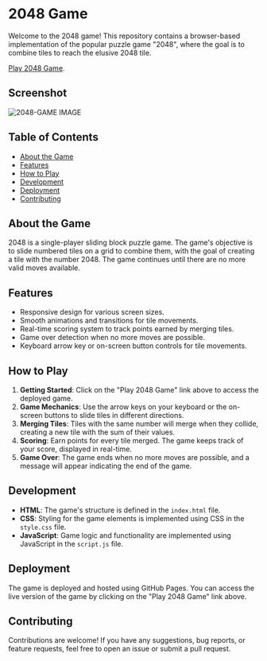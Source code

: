 # 2048 Game

Welcome to the 2048 game! This repository contains a browser-based implementation of the popular puzzle game "2048", where the goal is to combine tiles to reach the elusive 2048 tile.

[Play 2048 Game](https://amulyamachhan.github.io/2048-Game/).

## Screenshot
![2048-GAME IMAGE](https://github.com/AmulyaMachhan/2048-Game/assets/111338400/1ebf5e77-a906-47e2-ab08-663469104c0e)


## Table of Contents

- [About the Game](#about-the-game)
- [Features](#features)
- [How to Play](#how-to-play)
- [Development](#development)
- [Deployment](#deployment)
- [Contributing](#contributing)

## About the Game

2048 is a single-player sliding block puzzle game. The game's objective is to slide numbered tiles on a grid to combine them, with the goal of creating a tile with the number 2048. The game continues until there are no more valid moves available.

## Features

- Responsive design for various screen sizes.
- Smooth animations and transitions for tile movements.
- Real-time scoring system to track points earned by merging tiles.
- Game over detection when no more moves are possible.
- Keyboard arrow key or on-screen button controls for tile movements.

## How to Play

1. **Getting Started**: Click on the "Play 2048 Game" link above to access the deployed game.
2. **Game Mechanics**: Use the arrow keys on your keyboard or the on-screen buttons to slide tiles in different directions.
3. **Merging Tiles**: Tiles with the same number will merge when they collide, creating a new tile with the sum of their values.
4. **Scoring**: Earn points for every tile merged. The game keeps track of your score, displayed in real-time.
5. **Game Over**: The game ends when no more moves are possible, and a message will appear indicating the end of the game.

## Development

- **HTML**: The game's structure is defined in the `index.html` file.
- **CSS**: Styling for the game elements is implemented using CSS in the `style.css` file.
- **JavaScript**: Game logic and functionality are implemented using JavaScript in the `script.js` file.

## Deployment

The game is deployed and hosted using GitHub Pages. You can access the live version of the game by clicking on the "Play 2048 Game" link above.

## Contributing

Contributions are welcome! If you have any suggestions, bug reports, or feature requests, feel free to open an issue or submit a pull request.
